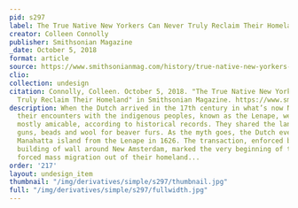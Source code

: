 ```yaml
---
pid: s297
label: The True Native New Yorkers Can Never Truly Reclaim Their Homeland
creator: Colleen Connolly
publisher: Smithsonian Magazine
_date: October 5, 2018
format: article
source: https://www.smithsonianmag.com/history/true-native-new-yorkers-can-never-truly-reclaim-their-homeland-180970472/
clio:
collection: undesign
citation: Connolly, Colleen. October 5, 2018. "The True Native New Yorkers Can Never
  Truly Reclaim Their Homeland" in Smithsonian Magazine. https://www.smithsonianmag.com/history/true-native-new-yorkers-can-never-truly-reclaim-their-homeland-180970472/
description: When the Dutch arrived in the 17th century in what’s now New York City,
  their encounters with the indigenous peoples, known as the Lenape, were, at first,
  mostly amicable, according to historical records. They shared the land and traded
  guns, beads and wool for beaver furs. As the myth goes, the Dutch even “purchased”
  Manahatta island from the Lenape in 1626. The transaction, enforced by the eventual
  building of wall around New Amsterdam, marked the very beginning of the Lenape’s
  forced mass migration out of their homeland...
order: '217'
layout: undesign_item
thumbnail: "/img/derivatives/simple/s297/thumbnail.jpg"
full: "/img/derivatives/simple/s297/fullwidth.jpg"
---
```

